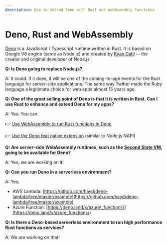 ```yaml
---
description: How to extend Deno with Rust and WebAssembly functions
---
```


# Deno, Rust and WebAssembly

[Deno](https://deno.land/) is a JavaScript / Typescript runtime written in Rust. It is based on Google V8 engine \(same as Node.js\) and created by [Ryan Dahl](https://en.wikipedia.org/wiki/Ryan_Dahl) -- the creator and original developer of Node.js.

**Q: Is Deno going to replace Node.js?** 

A: It could. If it does, it will be one of the coming-to-age events for the Rust language for server-side applications. The same way Twitter made the Ruby language a legitimate choice for web apps almost 15 years ago.  

**Q: One of the great selling point of Deno is that it is written in Rust. Can I use Rust to enhance and extend Deno for my apps?** 

A: Yes. You can.

👉 [Use WebAssembly to run Rust functions in Deno](https://dev.to/lampewebdev/writing-webassembly-in-rust-and-runing-it-in-deno-144j)

👉 [Use the Deno feat native extension](https://github.com/denoland/deno/pull/3372) \(similar to Node.js NAPI\)

**Q: Are server-side WebAssembly runtimes, such as the** [**Second State VM**](https://cloud.secondstate.io/server-side-webassembly/getting-started)**, going to be available for Deno?**

A: Yes, we are working on it!

**Q: Can you run Deno in a serverless environment?**

A: Yes.

* AWS Lambda: [https://github.com/hayd/deno-lambda/tree/master/example](https://github.com/hayd/deno-lambda/tree/master/example)
* Azure Function: [https://deno.land/x/azure\_functions/](https://deno.land/x/azure_functions/)

**Q: Is there a Deno-based serverless environment to run high performance Rust functions as services?**

A: We are working on that!



